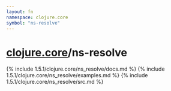 ```yaml
---
layout: fn
namespace: clojure.core
symbol: "ns-resolve"
---
```


# [clojure.core](../)/ns-resolve

{% include 1.5.1/clojure.core/ns_resolve/docs.md %}
{% include 1.5.1/clojure.core/ns_resolve/examples.md %}
{% include 1.5.1/clojure.core/ns_resolve/src.md %}

